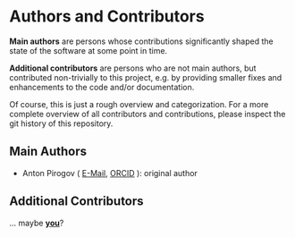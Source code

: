 # Authors and Contributors

**Main authors** are persons whose contributions significantly shaped
the state of the software at some point in time.

**Additional contributors** are persons who are not main authors,
but contributed non-trivially to this project,
e.g. by providing smaller fixes and enhancements to the code and/or documentation.

Of course, this is just a rough overview and categorization.
For a more complete overview of all contributors and contributions,
please inspect the git history of this repository.

## Main Authors

- Anton Pirogov (
    [E-Mail](mailto:a.pirogov@fz-juelich.de),
    [ORCID](https://orcid.org/0000-0002-5077-7497)
  ): original author

## Additional Contributors

<!--
- Name (E-mail, ORCID):
Summary of contribution
-->

... maybe **[you](https://materials-data-science-and-informatics.github.io/metador-extension-cookiecutter/main/contributing)**?
